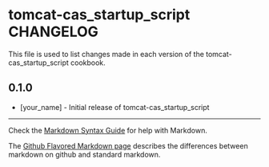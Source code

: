 tomcat-cas_startup_script CHANGELOG
===================================

This file is used to list changes made in each version of the tomcat-cas_startup_script cookbook.

0.1.0
-----
- [your_name] - Initial release of tomcat-cas_startup_script

- - -
Check the [Markdown Syntax Guide](http://daringfireball.net/projects/markdown/syntax) for help with Markdown.

The [Github Flavored Markdown page](http://github.github.com/github-flavored-markdown/) describes the differences between markdown on github and standard markdown.
